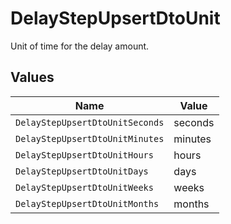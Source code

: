 # DelayStepUpsertDtoUnit

Unit of time for the delay amount.


## Values

| Name                            | Value                           |
| ------------------------------- | ------------------------------- |
| `DelayStepUpsertDtoUnitSeconds` | seconds                         |
| `DelayStepUpsertDtoUnitMinutes` | minutes                         |
| `DelayStepUpsertDtoUnitHours`   | hours                           |
| `DelayStepUpsertDtoUnitDays`    | days                            |
| `DelayStepUpsertDtoUnitWeeks`   | weeks                           |
| `DelayStepUpsertDtoUnitMonths`  | months                          |